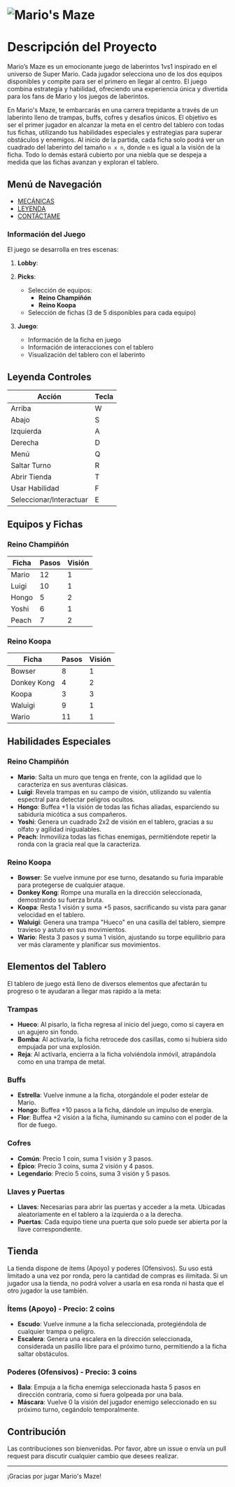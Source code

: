 
# ![Mario's Maze](https://github.com/SmileOFC/Proyecto-Programacion-Maze-Runner-/tree/main/Mario's%20Maze/Proyect/Icono.ico)

# Descripción del Proyecto

Mario’s Maze es un emocionante juego de laberintos 1vs1 inspirado en el universo de Super Mario. Cada jugador selecciona uno de los dos equipos disponibles y compite para ser el primero en llegar al centro. El juego combina estrategia y habilidad, ofreciendo una experiencia única y divertida para los fans de Mario y los juegos de laberintos.

En Mario's Maze, te embarcarás en una carrera trepidante a través de un laberinto lleno de trampas, buffs, cofres y desafíos únicos. El objetivo es ser el primer jugador en alcanzar la meta en el centro del tablero con todas tus fichas, utilizando tus habilidades especiales y estrategias para superar obstáculos y enemigos. Al inicio de la partida, cada ficha solo podrá ver un cuadrado del laberinto del tamaño `n x n`, donde `n` es igual a la visión de la ficha. Todo lo demás estará cubierto por una niebla que se despeja a medida que las fichas avanzan y exploran el tablero.

## Menú de Navegación

- [MECÁNICAS](#información-del-juego)
- [LEYENDA](#leyenda-controles)
- [CONTÁCTAME](#contribución)

### Información del Juego
El juego se desarrolla en tres escenas:

1. **Lobby**:

2. **Picks**:
    - Selección de equipos:
        - **Reino Champiñón**
        - **Reino Koopa**
    - Selección de fichas (3 de 5 disponibles para cada equipo)
    
3. **Juego**:
    - Información de la ficha en juego
    - Información de interacciones con el tablero
    - Visualización del tablero con el laberinto

## Leyenda Controles

| **Acción**             | **Tecla** |
|------------------------|-----------|
| Arriba                 |     W     |
| Abajo                  |     S     |
| Izquierda              |     A     |
| Derecha                |     D     |
| Menú                   |     Q     |
| Saltar Turno           |     R     |
| Abrir Tienda           |     T     |
| Usar Habilidad         |     F     |
| Seleccionar/Interactuar|     E     |

## Equipos y Fichas

### Reino Champiñón

| Ficha       | Pasos | Visión |
|-------------|-------|--------|
| Mario       | 12    | 1      |
| Luigi       | 10    | 1      |
| Hongo       | 5     | 2      |
| Yoshi       | 6     | 1      |
| Peach       | 7     | 2      |

### Reino Koopa

| Ficha       | Pasos | Visión |
|-------------|-------|--------|
| Bowser      | 8     | 1      |
| Donkey Kong | 4     | 2      |
| Koopa       | 3     | 3      |
| Waluigi     | 9     | 1      |
| Wario       | 11    | 1      |

## Habilidades Especiales

### Reino Champiñón
- **Mario**: Salta un muro que tenga en frente, con la agilidad que lo caracteriza en sus aventuras clásicas.
- **Luigi**: Revela trampas en su campo de visión, utilizando su valentía espectral para detectar peligros ocultos.
- **Hongo**: Buffea +1 la visión de todas las fichas aliadas, esparciendo su sabiduría micótica a sus compañeros.
- **Yoshi**: Genera un cuadrado 2x2 de visión en el tablero, gracias a su olfato y agilidad inigualables.
- **Peach**: Inmoviliza todas las fichas enemigas, permitiéndote repetir la ronda con la gracia real que la caracteriza.

### Reino Koopa
- **Bowser**: Se vuelve inmune por ese turno, desatando su furia imparable para protegerse de cualquier ataque.
- **Donkey Kong**: Rompe una muralla en la dirección seleccionada, demostrando su fuerza bruta.
- **Koopa**: Resta 1 visión y suma +5 pasos, sacrificando su vista para ganar velocidad en el tablero.
- **Waluigi**: Genera una trampa "Hueco" en una casilla del tablero, siempre travieso y astuto en sus movimientos.
- **Wario**: Resta 3 pasos y suma 1 visión, ajustando su torpe equilibrio para ver más claramente y planificar sus movimientos.

## Elementos del Tablero

El tablero de juego está lleno de diversos elementos que afectarán tu progreso o te ayudaran a llegar mas rapido a la meta:

### Trampas
- **Hueco**: Al pisarlo, la ficha regresa al inicio del juego, como si cayera en un agujero sin fondo.
- **Bomba**: Al activarla, la ficha retrocede dos casillas, como si hubiera sido empujada por una explosión.
- **Reja**: Al activarla, encierra a la ficha volviéndola inmóvil, atrapándola como en una trampa de metal.

### Buffs
- **Estrella**: Vuelve inmune a la ficha, otorgándole el poder estelar de Mario.
- **Hongo**: Buffea +10 pasos a la ficha, dándole un impulso de energía.
- **Flor**: Buffea +2 visión a la ficha, iluminando su camino con el poder de la flor de fuego.

### Cofres
- **Común**: Precio 1 coin, suma 1 visión y 3 pasos.
- **Épico**: Precio 3 coins, suma 2 visión y 4 pasos.
- **Legendario**: Precio 5 coins, suma 3 visión y 5 pasos.

### Llaves y Puertas
- **Llaves**: Necesarias para abrir las puertas y acceder a la meta. Ubicadas aleatoriamente en el tablero a la izquierda o a la derecha.
- **Puertas**: Cada equipo tiene una puerta que solo puede ser abierta por la llave correspondiente.

## Tienda

La tienda dispone de ítems (Apoyo) y poderes (Ofensivos). Su uso está limitado a una vez por ronda, pero la cantidad de compras es ilimitada. Si un jugador usa la tienda, no podrá volver a usarla en esa ronda ni hasta que el otro jugador la use también.

### Ítems (Apoyo) - Precio: 2 coins
- **Escudo**: Vuelve inmune a la ficha seleccionada, protegiéndola de cualquier trampa o peligro.
- **Escalera**: Genera una escalera en la dirección seleccionada, considerada un pasillo libre para el próximo turno, permitiendo a la ficha saltar obstáculos.

### Poderes (Ofensivos) - Precio: 3 coins
- **Bala**: Empuja a la ficha enemiga seleccionada hasta 5 pasos en dirección contraria, como si fuera golpeada por una bala.
- **Máscara**: Vuelve 0 la visión del jugador enemigo seleccionado en su próximo turno, cegándolo temporalmente.

## Contribución

Las contribuciones son bienvenidas. Por favor, abre un issue o envía un pull request para discutir cualquier cambio que desees realizar.

---

¡Gracias por jugar Mario's Maze!
